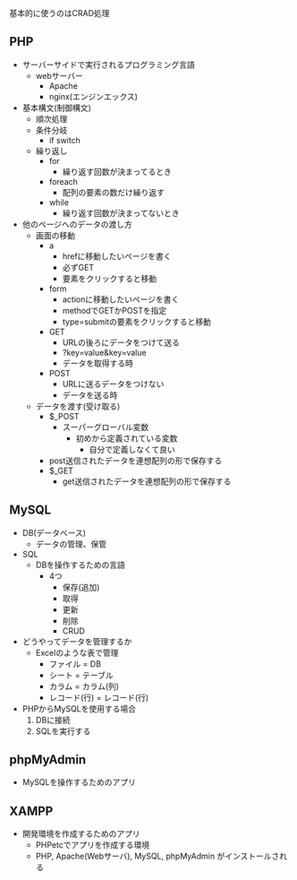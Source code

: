 基本的に使うのはCRAD処理

## PHP
- サーバーサイドで実行されるプログラミング言語
  - webサーバー
    - Apache
    - nginx(エンジンエックス)
- 基本構文(制御構文)
  - 順次処理
  - 条件分岐
    - if switch
  - 繰り返し
    - for
      - 繰り返す回数が決まってるとき
    - foreach
      - 配列の要素の数だけ繰り返す
    - while
      - 繰り返す回数が決まってないとき
- 他のページへのデータの渡し方
  - 画面の移動
    - a
      - hrefに移動したいページを書く
      - 必ずGET
      - 要素をクリックすると移動
    - form
      - actionに移動したいページを書く
      - methodでGETかPOSTを指定
      - type=submitの要素をクリックすると移動
    - GET
      - URLの後ろにデータをつけて送る
      - ?key=value&key=value
      - データを取得する時
    - POST
      - URLに送るデータをつけない
      - データを送る時
  - データを渡す(受け取る)
    - $_POST
      - スーパーグローバル変数
        - 初めから定義されている変数
          - 自分で定義しなくて良い
    - post送信されたデータを連想配列の形で保存する
    - $_GET
      - get送信されたデータを連想配列の形で保存する
## MySQL
  - DB(データベース)
    - データの管理、保管
  - SQL
    - DBを操作するための言語
      - 4つ
        - 保存(追加)
        - 取得
        - 更新
        - 削除
        - CRUD
- どうやってデータを管理するか
  - Excelのような表で管理
    - ファイル = DB
    - シート = テーブル
    - カラム = カラム(列)
    - レコード(行) = レコード(行)
- PHPからMySQLを使用する場合
  1. DBに接続
  2. SQLを実行する
## phpMyAdmin
- MySQLを操作するためのアプリ
## XAMPP
- 開発環境を作成するためのアプリ
  - PHPetcでアプリを作成する環境
  - PHP, Apache(Webサーバ), MySQL, phpMyAdmin
    がインストールされる
